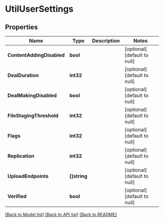 # UtilUserSettings

## Properties
Name | Type | Description | Notes
------------ | ------------- | ------------- | -------------
**ContentAddingDisabled** | **bool** |  | [optional] [default to null]
**DealDuration** | **int32** |  | [optional] [default to null]
**DealMakingDisabled** | **bool** |  | [optional] [default to null]
**FileStagingThreshold** | **int32** |  | [optional] [default to null]
**Flags** | **int32** |  | [optional] [default to null]
**Replication** | **int32** |  | [optional] [default to null]
**UploadEndpoints** | **[]string** |  | [optional] [default to null]
**Verified** | **bool** |  | [optional] [default to null]

[[Back to Model list]](../README.md#documentation-for-models) [[Back to API list]](../README.md#documentation-for-api-endpoints) [[Back to README]](../README.md)

